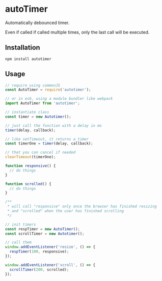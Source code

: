 # autoTimer

Automatically debounced timer.

Even if called if called multiple times, only the last call will be executed.

## Installation

```
npm install autotimer
```

## Usage

```js
// require using commonJS
const AutoTimer = require('autotimer');

// or in es6, using a module bundler like webpack
import AutoTimer from 'autotimer';

// instantiate class
const timer = new Autotimer();

// just call the function with a delay in ms
timer(delay, callback);

// like setTimeout, it returns a timer
const timerOne = timer(delay, callback);

// that you can cancel if needed
clearTimeout(timerOne);

function responsive() {
  // do things
}

function scrolled() {
  // do things
}

/**
 * will call "responsive" only once the browser has finished resizing
 * and "scrolled" when the user has finished scrolling
 */

// init timers
const respTimer = new AutoTimer();
const scrollTimer = new Autotimer();

// call them
window.addEventListener('resize', () => {
  respTimer(100, responsive);
});

window.addEventListener('scroll', () => {
  scrollTimer(200, scrolled);
});
```
